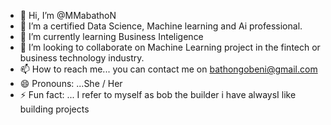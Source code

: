 - 👋 Hi, I’m @MMabathoN
- 👀 I’m a certified  Data Science, Machine learning  and Ai professional. 
- 🌱 I’m currently learning  Business Inteligence 
- 💞️ I’m looking to collaborate on  Machine Learning project in the fintech or business  technology industry.
- 📫 How to reach me... you can contact me on bathongobeni@gmail.com 
- 😄 Pronouns: ...She / Her 
- ⚡ Fun fact: ... I refer to myself as bob the builder i have alwaysI like building projects 

<!---
MMabathoN/MMabathoN is a ✨ special ✨ repository because its `README.md` (this file) appears on your GitHub profile.
You can click the Preview link to take a look at your changes.
--->
